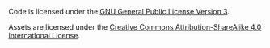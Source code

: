 <!---
  ~ Copyright © 2011 - 2013 Aaron Mahan.
  ~ Copyright © 2013 - 2016 Forerunner Games, LLC.
  ~
  ~ This program is free software: you can redistribute it and/or modify
  ~ it under the terms of the GNU General Public License as published by
  ~ the Free Software Foundation, either version 3 of the License, or
  ~ (at your option) any later version.
  ~
  ~ This program is distributed in the hope that it will be useful,
  ~ but WITHOUT ANY WARRANTY; without even the implied warranty of
  ~ MERCHANTABILITY or FITNESS FOR A PARTICULAR PURPOSE. See the
  ~ GNU General Public License for more details.
  ~
  ~ You should have received a copy of the GNU General Public License
  ~ along with this program. If not, see <http://www.gnu.org/licenses/>.
  -->

Code is licensed under the [GNU General Public License Version 3](legal/GPLv3.txt).

Assets are licensed under the [Creative Commons Attribution-ShareAlike 4.0 International License](legal/CC-BY-SA-4.txt).
